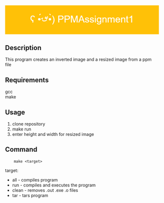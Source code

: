 ![](./images/pooh.png)

## Description
This program creates an inverted image and a resized image from a ppm file

## Requirements
gcc <br>
make

## Usage
1. clone repository
2. make run
3. enter height and width for resized image

## Command
```shell
    make <target>
```
target:
- all - compiles program
- run - compiles and executes the program
- clean - removes .out .exe .o files
- tar - tars program
